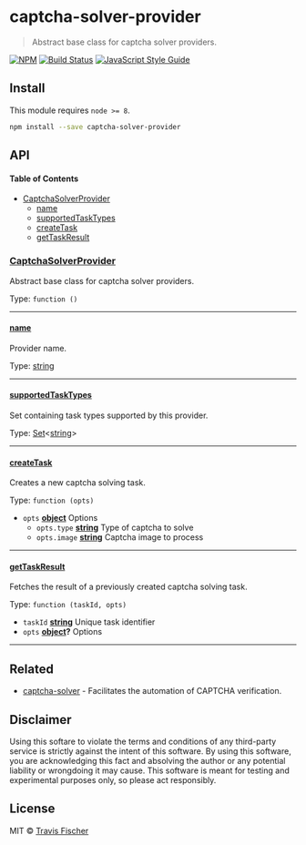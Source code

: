# captcha-solver-provider

> Abstract base class for captcha solver providers.

[![NPM](https://img.shields.io/npm/v/captcha-solver-provider.svg)](https://www.npmjs.com/package/captcha-solver-provider) [![Build Status](https://travis-ci.org/transitive-bullshit/captcha-solver.svg?branch=master)](https://travis-ci.org/transitive-bullshit/captcha-solver) [![JavaScript Style Guide](https://img.shields.io/badge/code_style-standard-brightgreen.svg)](https://standardjs.com)

## Install

This module requires `node >= 8`.

```bash
npm install --save captcha-solver-provider
```

## API

<!-- Generated by documentation.js. Update this documentation by updating the source code. -->

#### Table of Contents

-   [CaptchaSolverProvider](#captchasolverprovider)
    -   [name](#name)
    -   [supportedTaskTypes](#supportedtasktypes)
    -   [createTask](#createtask)
    -   [getTaskResult](#gettaskresult)

### [CaptchaSolverProvider](https://github.com/transitive-bullshit/captcha-solver/blob/d779c7a87541decd9422a715c3e7e503a49fd0bb/packages/captcha-solver-provider/index.js#L6-L49)

Abstract base class for captcha solver providers.

Type: `function ()`

* * *

#### [name](https://github.com/transitive-bullshit/captcha-solver/blob/d779c7a87541decd9422a715c3e7e503a49fd0bb/packages/captcha-solver-provider/index.js#L12-L14)

Provider name.

Type: [string](https://developer.mozilla.org/docs/Web/JavaScript/Reference/Global_Objects/String)

* * *

#### [supportedTaskTypes](https://github.com/transitive-bullshit/captcha-solver/blob/d779c7a87541decd9422a715c3e7e503a49fd0bb/packages/captcha-solver-provider/index.js#L21-L23)

Set containing task types supported by this provider.

Type: [Set](https://developer.mozilla.org/docs/Web/JavaScript/Reference/Global_Objects/Set)&lt;[string](https://developer.mozilla.org/docs/Web/JavaScript/Reference/Global_Objects/String)>

* * *

#### [createTask](https://github.com/transitive-bullshit/captcha-solver/blob/d779c7a87541decd9422a715c3e7e503a49fd0bb/packages/captcha-solver-provider/index.js#L34-L36)

Creates a new captcha solving task.

Type: `function (opts)`

-   `opts` **[object](https://developer.mozilla.org/docs/Web/JavaScript/Reference/Global_Objects/Object)** Options
    -   `opts.type` **[string](https://developer.mozilla.org/docs/Web/JavaScript/Reference/Global_Objects/String)** Type of captcha to solve
    -   `opts.image` **[string](https://developer.mozilla.org/docs/Web/JavaScript/Reference/Global_Objects/String)** Captcha image to process

* * *

#### [getTaskResult](https://github.com/transitive-bullshit/captcha-solver/blob/d779c7a87541decd9422a715c3e7e503a49fd0bb/packages/captcha-solver-provider/index.js#L46-L48)

Fetches the result of a previously created captcha solving task.

Type: `function (taskId, opts)`

-   `taskId` **[string](https://developer.mozilla.org/docs/Web/JavaScript/Reference/Global_Objects/String)** Unique task identifier
-   `opts` **[object](https://developer.mozilla.org/docs/Web/JavaScript/Reference/Global_Objects/Object)?** Options

* * *

## Related

-   [captcha-solver](https://github.com/transitive-bullshit/captcha-solver) - Facilitates the automation of CAPTCHA verification.

## Disclaimer

Using this softare to violate the terms and conditions of any third-party service is strictly against the intent of this software. By using this software, you are acknowledging this fact and absolving the author or any potential liability or wrongdoing it may cause. This software is meant for testing and experimental purposes only, so please act responsibly.

## License

MIT © [Travis Fischer](https://github.com/transitive-bullshit)
